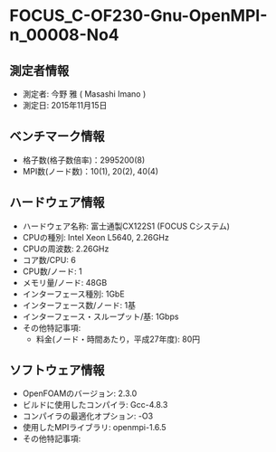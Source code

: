 # FOCUS_C-OF230-Gnu-OpenMPI-n_00008-No4

## 測定者情報

* 測定者: 今野 雅 ( Masashi Imano )
* 測定日: 2015年11月15日

## ベンチマーク情報

* 格子数(格子数倍率)：2995200(8)
* MPI数(ノード数)：10(1), 20(2), 40(4)

## ハードウェア情報

* ハードウェア名称: 富士通製CX122S1 (FOCUS Cシステム)
* CPUの種別: Intel Xeon L5640, 2.26GHz
* CPUの周波数: 2.26GHz
* コア数/CPU: 6
* CPU数/ノード: 1
* メモリ量/ノード: 48GB
* インターフェース種別: 1GbE
* インターフェース数/ノード: 1基 
* インターフェース・スループット/基: 1Gbps
* その他特記事項:
  * 料金(ノード・時間あたり，平成27年度): 80円

## ソフトウェア情報

* OpenFOAMのバージョン: 2.3.0
* ビルドに使用したコンパイラ: Gcc-4.8.3
* コンパイラの最適化オプション: -O3
* 使用したMPIライブラリ: openmpi-1.6.5
* その他特記事項:
